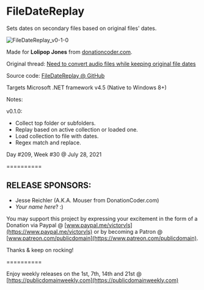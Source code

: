 # FileDateReplay

Sets dates on secondary files based on original files' dates.

![FileDateReplay_v0-1-0](https://user-images.githubusercontent.com/54631779/127424376-25a75d6e-2014-445a-8262-5c066f2fc0ea.png)

Made for **Lolipop Jones** from [donationcoder.com](https://www.donationcoder.com).

Original thread: [Need to convert audio files while keeping original file dates](https://www.donationcoder.com/forum/index.php?topic=51393.0)

Source code: [FileDateReplay @ GitHub](https://github.com/publicdomain/filedatereplay)

Targets Microsoft .NET framework v4.5 (Native to Windows 8+)

Notes:

v0.1.0:

- Collect top folder or subfolders.
- Replay based on active collection or loaded one.
- Load collection to file with dates.
- Regex match and replace.

Day #209, Week #30 @ July 28, 2021

==========

## RELEASE SPONSORS:

* Jesse Reichler (A.K.A. Mouser from DonationCoder.com)
* *Your name here*? :)

You may support this project by expressing your excitement in the form of a Donation via Paypal @ [www.paypal.me/victorvls](https://www.paypal.me/victorvls) or by becoming a Patron @ [www.patreon.com/publicdomain](https://www.patreon.com/publicdomain).

Thanks & keep on rocking!

==========

Enjoy weekly releases on the 1st, 7th, 14th and 21st @ [https://publicdomainweekly.com](https://publicdomainweekly.com)
